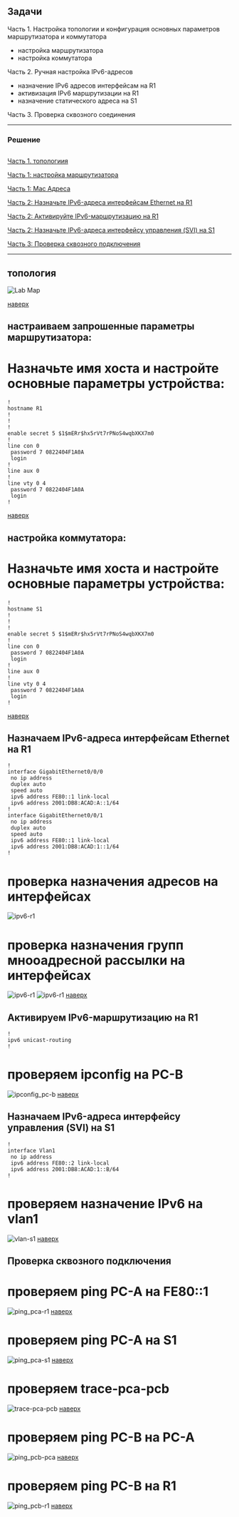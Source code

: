 ﻿Задачи
-----
Часть 1. Настройка топологии и конфигурация основных параметров маршрутизатора и коммутатора
* настройка маршрутизатора
* настройка коммутатора

Часть 2. Ручная настройка IPv6-адресов
* назначение IPv6 адресов интерфейсам на R1
* активизация IPv6  маршрутизации на R1
* назначение статического адреса на S1

Часть 3. Проверка сквозного соединения



----

### Решение 
<a name="0"><h2> </h2></a>
[Часть 1. топологиия](#1)

[Часть 1: настройка маршрутизатора](#2)

[Часть 1: Mac Адреса](#3)

[Часть 2: Назначьте IPv6-адреса интерфейсам Ethernet на R1](#4)

[Часть 2: Активируйте IPv6-маршрутизацию на R1](#5)

[Часть 2: Назначьте IPv6-адреса интерфейсу управления (SVI) на S1](#6)

[Часть 3: Проверка сквозного подключения](#7)

 

----
<a name="1"><h2>топология</h2></a>
![Lab Map](https://github.com/ssvstdt/netwbas/blob/main/lab4/topology.JPG)
  
 [наверх](#0)

<a name="2"><h2>настраиваем запрошенные параметры маршрутизатора:</h2></a>
 # Назначьте имя хоста и настройте основные параметры устройства:
```
!
hostname R1
!
!
!
enable secret 5 $1$mERr$hx5rVt7rPNoS4wqbXKX7m0
!
line con 0
 password 7 0822404F1A0A
 login
!
line aux 0
!
line vty 0 4
 password 7 0822404F1A0A
 login
!
``` 
 [наверх](#0)
 
<a name="3"><h2>настройка коммутатора:</h2></a>
# Назначьте имя хоста и настройте основные параметры устройства:
```
!
hostname S1
!
!
!
enable secret 5 $1$mERr$hx5rVt7rPNoS4wqbXKX7m0
!
line con 0
 password 7 0822404F1A0A
 login
!
line aux 0
!
line vty 0 4
 password 7 0822404F1A0A
 login
!
```
 [наверх](#0) 

<a name="4"><h2>Назначаем IPv6-адреса интерфейсам Ethernet на R1</h2></a>
```
!
interface GigabitEthernet0/0/0
 no ip address
 duplex auto
 speed auto
 ipv6 address FE80::1 link-local
 ipv6 address 2001:DB8:ACAD:A::1/64
!
interface GigabitEthernet0/0/1
 no ip address
 duplex auto
 speed auto
 ipv6 address FE80::1 link-local
 ipv6 address 2001:DB8:ACAD:1::1/64
!
```
 # проверка назначения адресов на интерфейсах
  ![ipv6-r1](https://github.com/ssvstdt/netwbas/blob/main/lab4/ipv6-r1.JPG)

 # проверка назначения групп мнооадресной рассылки на интерфейсах
  ![ipv6-r1](https://github.com/ssvstdt/netwbas/blob/main/lab4/gr_r1-0.JPG)
  ![ipv6-r1](https://github.com/ssvstdt/netwbas/blob/main/lab4/gr_r1-1.JPG)
 [наверх](#0) 

<a name="5"><h2>Активируем IPv6-маршрутизацию на R1</h2></a>
```
!
ipv6 unicast-routing
!
```
 # проверяем ipconfig на PC-B
 ![ipconfig_pc-b](https://github.com/ssvstdt/netwbas/blob/main/lab4/ipconfig_pc-b.JPG)
 [наверх](#0)

<a name="6"><h2>Назначаем IPv6-адреса интерфейсу управления (SVI) на S1</h2></a>
```
!
interface Vlan1
 no ip address
 ipv6 address FE80::2 link-local
 ipv6 address 2001:DB8:ACAD:1::B/64
!
```
 # проверяем назначение IPv6 на vlan1
 ![vlan-s1](https://github.com/ssvstdt/netwbas/blob/main/lab4/vlan1-s1.JPG)
 [наверх](#0)

<a name="7"><h2>Проверка сквозного подключения</h2></a>
 # проверяем ping PC-A на FE80::1
 ![ping_pca-r1](https://github.com/ssvstdt/netwbas/blob/main/lab4/ping_pca-r1.JPG)
 [наверх](#0)

 # проверяем ping PC-A на S1
 ![ping_pca-s1](https://github.com/ssvstdt/netwbas/blob/main/lab4/ping_pca-s1.JPG)
 [наверх](#0)

 # проверяем trace-pca-pcb
 ![trace-pca-pcb](https://github.com/ssvstdt/netwbas/blob/main/lab4/trace-pca-pcb.JPG)
 [наверх](#0)

 # проверяем ping PC-B на PC-A
 ![ping_pcb-pca](https://github.com/ssvstdt/netwbas/blob/main/lab4/ping_pcb-pca.JPG)
 [наверх](#0)

 # проверяем ping PC-B на R1
 ![ping_pcb-r1](https://github.com/ssvstdt/netwbas/blob/main/lab4/ping_pcb-r1.JPG)
 [наверх](#0)





